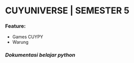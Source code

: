 # **CUYUNIVERSE | SEMESTER 5**

### Feature: 
- Games CUYPY
- Warung

### _Dokumentasi belajar python_